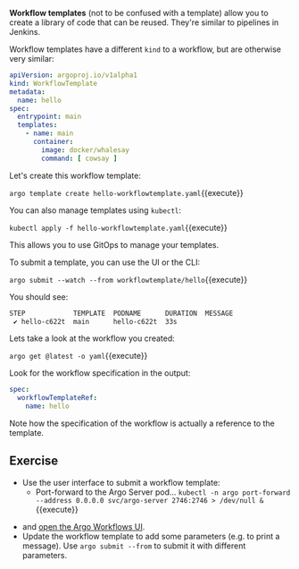 **Workflow templates** (not to be confused with a template) allow you to create a library of code that can be reused.
They're similar to pipelines in Jenkins.

Workflow templates have a different `kind` to a workflow, but are otherwise very similar:

```yaml
apiVersion: argoproj.io/v1alpha1
kind: WorkflowTemplate
metadata:
  name: hello
spec:
  entrypoint: main
  templates:
    - name: main
      container:
        image: docker/whalesay
        command: [ cowsay ]
```

Let's create this workflow template:

`argo template create hello-workflowtemplate.yaml`{{execute}}

You can also manage templates using `kubectl`:

`kubectl apply -f hello-workflowtemplate.yaml`{{execute}}

This allows you to use GitOps to manage your templates.

To submit a template, you can use the UI or the CLI:

`argo submit --watch --from workflowtemplate/hello`{{execute}}

You should see:

```bash
STEP            TEMPLATE  PODNAME      DURATION  MESSAGE
 ✔ hello-c622t  main      hello-c622t  33s
```

Lets take a look at the workflow you created:

`argo get @latest -o yaml`{{execute}}

Look for the workflow specification in the output:

```yaml
spec:
  workflowTemplateRef:
    name: hello
```

Note how the specification of the workflow is actually a reference to the template.

## Exercise

* Use the user interface to submit a workflow template:
  * Port-forward to the Argo Server pod...
    `kubectl -n argo port-forward --address 0.0.0.0 svc/argo-server 2746:2746 > /dev/null &`{{execute}}
<!-- markdownlint-disable -->
<!-- markdown-link-check-disable-next-line -->
  * and [open the Argo Workflows UI]({{TRAFFIC_HOST1_2746}}/workflows/argo?limit=50).
* Update the workflow template to add some parameters (e.g. to print a message). Use `argo submit --from` to submit it
  with different parameters.
<!-- markdownlint-restore -->
